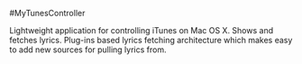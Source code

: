 #MyTunesController

Lightweight application for controlling iTunes on Mac OS X. Shows and fetches lyrics. Plug-ins based lyrics fetching architecture which makes easy to add new sources for pulling lyrics from.

